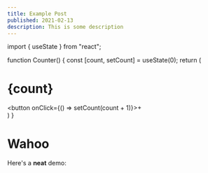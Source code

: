 ```yaml
---
title: Example Post
published: 2021-02-13
description: This is some description
---
```

import { useState } from "react";

function Counter() {
  const [count, setCount] = useState(0);
  return (
    <div>
      <h1>{count}</h1>
      <button onClick={() => setCount(count + 1)}>+</button>
    </div>
  )
}

# Wahoo

Here's a **neat** demo:

<Counter/>
